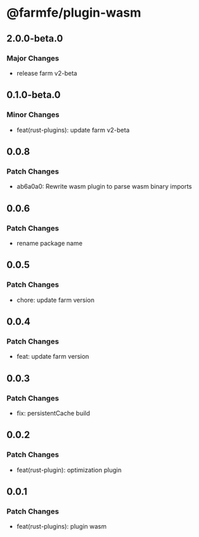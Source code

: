 # @farmfe/plugin-wasm

## 2.0.0-beta.0

### Major Changes

- release farm v2-beta

## 0.1.0-beta.0

### Minor Changes

- feat(rust-plugins): update farm v2-beta

## 0.0.8

### Patch Changes

- ab6a0a0: Rewrite wasm plugin to parse wasm binary imports

## 0.0.6

### Patch Changes

- rename package name

## 0.0.5

### Patch Changes

- chore: update farm version

## 0.0.4

### Patch Changes

- feat: update farm version

## 0.0.3

### Patch Changes

- fix: persistentCache build

## 0.0.2

### Patch Changes

- feat(rust-plugin): optimization plugin

## 0.0.1

### Patch Changes

- feat(rust-plugins): plugin wasm
